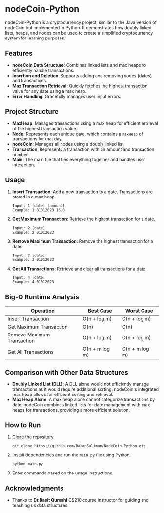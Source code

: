 # nodeCoin-Python

nodeCoin-Python is a cryptocurrency project, similar to the Java version of nodeCoin but implemented in Python. It demonstrates how doubly linked lists, heaps, and nodes can be used to create a simplified cryptocurrency system for learning purposes.

## Features

- **nodeCoin Data Structure**: Combines linked lists and max heaps to efficiently handle transactions.
- **Insertion and Deletion**: Supports adding and removing nodes (dates) and transactions.
- **Max Transaction Retrieval**: Quickly fetches the highest transaction value for any date using a max heap.
- **Error Handling**: Gracefully manages user input errors.

## Project Structure

- **MaxHeap**: Manages transactions using a max heap for efficient retrieval of the highest transaction value.
- **Node**: Represents each unique date, which contains a `MaxHeap` of transactions for that day.
- **nodeCoin**: Manages all nodes using a doubly linked list.
- **Transaction**: Represents a transaction with an amount and transaction number.
- **Main**: The main file that ties everything together and handles user interaction.

## Usage

1. **Insert Transaction**: Add a new transaction to a date. Transactions are stored in a max heap.
   ```
   Input: 1 [date] [amount]
   Example: 1 01012023 15.0
   ```

2. **Get Maximum Transaction**: Retrieve the highest transaction for a date.
   ```
   Input: 2 [date]
   Example: 2 01012023
   ```

3. **Remove Maximum Transaction**: Remove the highest transaction for a date.
   ```
   Input: 3 [date]
   Example: 3 01012023
   ```

4. **Get All Transactions**: Retrieve and clear all transactions for a date.
   ```
   Input: 4 [date]
   Example: 4 01012023
   ```

## Big-O Runtime Analysis

| Operation                  | Best Case      | Worst Case        |
|---------------------------|----------------|-------------------|
| Insert Transaction        | O(n + log m)   | O(n + log m)      |
| Get Maximum Transaction   | O(n)           | O(n)              |
| Remove Maximum Transaction| O(n + log m)   | O(n + log m)      |
| Get All Transactions      | O(n + m log m) | O(n + m log m)    |

## Comparison with Other Data Structures

- **Doubly Linked List (DLL)**: A DLL alone would not efficiently manage transactions as it would require additional sorting. nodeCoin's integrated max heap allows for efficient sorting and retrieval.
- **Max Heap Alone**: A max heap alone cannot categorize transactions by date. nodeCoin combines linked lists for date management with max heaps for transactions, providing a more efficient solution.

## How to Run

1. Clone the repository.
   ```
   git clone https://github.com/RakanSuliman/NodeCoin-Python.git
   ```
2. Install dependencies and run the `main.py` file using Python.
   ```
   python main.py
   ```
3. Enter commands based on the usage instructions.

## Acknowledgments

- Thanks to **Dr.Basit Qureshi** CS210 course instructor for guiding and teaching us data structures.
